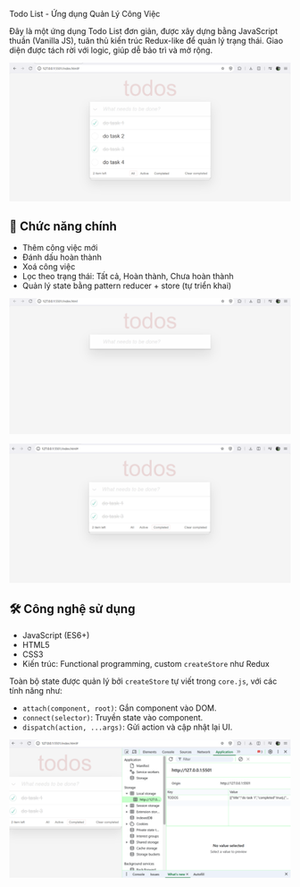 Todo List - Ứng dụng Quản Lý Công Việc

Đây là một ứng dụng Todo List đơn giản, được xây dựng bằng JavaScript thuần (Vanilla JS), tuân thủ kiến trúc Redux-like để quản lý trạng thái. Giao diện được tách rời với logic, giúp dễ bảo trì và mở rộng.

![screenshot2](https://github.com/Kanyo77/tk-todo-list/blob/a70ef1d822e7738ef47725121de7351dba073cce/Screenshot2.png)

## 🚀 Chức năng chính

- Thêm công việc mới
- Đánh dấu hoàn thành
- Xoá công việc
- Lọc theo trạng thái: Tất cả, Hoàn thành, Chưa hoàn thành
- Quản lý state bằng pattern reducer + store (tự triển khai)


![screenshot1](https://github.com/Kanyo77/tk-todo-list/blob/a70ef1d822e7738ef47725121de7351dba073cce/Screenshot1.png)

![screenshot3](https://github.com/Kanyo77/tk-todo-list/blob/a70ef1d822e7738ef47725121de7351dba073cce/Screenshot3.png)

## 🛠 Công nghệ sử dụng

- JavaScript (ES6+)
- HTML5
- CSS3
- Kiến trúc: Functional programming, custom `createStore` như Redux

Toàn bộ state được quản lý bởi `createStore` tự viết trong `core.js`, với các tính năng như:

- `attach(component, root)`: Gắn component vào DOM.
- `connect(selector)`: Truyền state vào component.
- `dispatch(action, ...args)`: Gửi action và cập nhật lại UI.

![screenshot4](https://github.com/Kanyo77/tk-todo-list/blob/a70ef1d822e7738ef47725121de7351dba073cce/Screenshot4.png)
